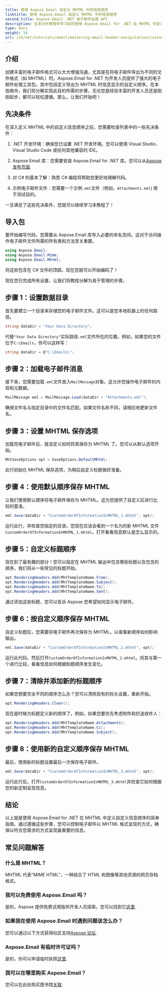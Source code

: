 ```yaml
---
title: 使用 Aspose.Email 自定义 MHTML 中的信息顺序
linktitle: 使用 Aspose.Email 自定义 MHTML 中的信息顺序
second_title: Aspose.Email .NET 电子邮件处理 API
description: 在本分步教程中学习如何使用 Aspose.Email for .NET 在 MHTML 中定义自定义信息顺序。
type: docs
weight: 14
url: /zh/net/tutorials/email/mastering-email-header-manipulation/custom-order-of-information-in-mhtml/
---
```

## 介绍

创建丰富的电子邮件格式可以大大增强沟通，尤其是在将电子邮件导出为不同的文件格式（如 MHTML）时。Aspose.Email for .NET 为开发人员提供了强大的电子邮件处理工具包，其中包括定义导出为 MHTML 时信息显示的自定义顺序。在本指南中，我们将分解实现此目的所需的步骤，无论您是经验丰富的开发人员还是刚刚起步，都可以轻松遵循。那么，让我们开始吧！

## 先决条件

在深入定义 MHTML 中的自定义信息顺序之前，您需要检查列表中的一些先决条件：

1. .NET 开发环境：确保您已设置 .NET 开发环境。您可以使用 Visual Studio、Visual Studio Code 或任何其他兼容的 IDE。

2.  Aspose.Email 库：您需要安装 Aspose.Email for .NET 库。您可以从[Aspose 发布页面](https://releases.aspose.com/email/net/).

3. 对 C# 的基本了解：熟悉 C# 编程将帮助您更好地理解代码。

4. 示例电子邮件文件：您需要一个示例`.eml`文件（例如，`Attachments.eml`) 用于测试目的。

一旦满足了这些先决条件，您就可以继续学习本教程了！

## 导入包

要开始编写代码，您需要从 Aspose.Email 库导入必要的命名空间。这对于访问操作电子邮件文件所需的所有类和方法至关重要。

```csharp
using Aspose.Email;
using Aspose.Email.Mime;
using Aspose.Email.Mhtml;
```

将这些包含在 C# 文件的顶部。现在您就可以开始编码了！

现在您已完成所有设置，让我们将教程分解为易于管理的步骤。

## 步骤 1：设置数据目录

首先要建立一个目录来存储您的电子邮件文件。这可以是您本地机器上的任何路径。

```csharp
string dataDir = "Your Data Directory";
```

代替`"Your Data Directory"`实际路径`.eml`文件所在的位置。例如，如果您的文件位于`C:\Emails`，你可以这样写：

```csharp
string dataDir = @"C:\Emails\";
```

## 步骤 2：加载电子邮件消息

接下来，您需要加载`.eml`文件放入`MailMessage`对象。这允许您操作电子邮件的内容和元数据。

```csharp
MailMessage eml = MailMessage.Load(dataDir + "Attachments.eml");
```

确保文件名与指定目录中的文件名匹配。如果文件名称不同，请相应地更新文件名。

## 步骤 3：设置 MHTML 保存选项

加载完电子邮件后，就该定义如何将其保存为 MHTML 了。您可以从默认选项开始。

```csharp
MhtSaveOptions opt = SaveOptions.DefaultMhtml;
```

此行初始化 MHTML 保存选项，为稍后自定义标题做好准备。

## 步骤 4：使用默认顺序保存 MHTML

让我们使用默认顺序将电子邮件保存为 MHTML。这为您提供了自定义后进行比较的基准。

```csharp
eml.Save(dataDir + "CustomOrderOfInformationInMHTML_1.mhtml", opt);
```

运行此行，并检查您指定的目录。您现在应该会看到一个名为的新 MHTML 文件`CustomOrderOfInformationInMHTML_1.mhtml`。打开看看信息默认是怎么显示的。

## 步骤 5：自定义标题顺序

现在到了最有趣的部分！您可以指定在 MHTML 输出中包含哪些标题以及包含的顺序。我们将从一些常见的标题开始。

```csharp
opt.RenderingHeaders.Add(MhtTemplateName.From);
opt.RenderingHeaders.Add(MhtTemplateName.Subject);
opt.RenderingHeaders.Add(MhtTemplateName.To);
opt.RenderingHeaders.Add(MhtTemplateName.Sent);
```

通过添加这些标题，您可以告诉 Aspose 您希望如何显示电子邮件。

## 步骤 6：按自定义顺序保存 MHTML

自定义标题后，您需要将电子邮件再次保存为 MHTML，以查看新顺序如何影响输出。

```csharp
eml.Save(dataDir + "CustomOrderOfInformationInMHTML_2.mhtml", opt);
```

运行此代码，然后打开`CustomOrderOfInformationInMHTML_2.mhtml`。将其与第一个进行比较，看看信息如何根据标题顺序发生变化。

## 步骤 7：清除并添加新的标题顺序

如果您想要完全不同的顺序怎么办？您可以清除现有的标头设置，重新开始。

```csharp
opt.RenderingHeaders.Clear();
```

现在是时候为标题定义新的顺序了。例如，如果您要优先考虑附件和抄送收件人：

```csharp
opt.RenderingHeaders.Add(MhtTemplateName.Attachments);
opt.RenderingHeaders.Add(MhtTemplateName.Cc);
opt.RenderingHeaders.Add(MhtTemplateName.Subject);
```

## 步骤 8：使用新的自定义顺序保存 MHTML

最后，使用新的标题设置最后一次保存电子邮件。

```csharp
eml.Save(dataDir + "CustomOrderOfInformationInMHTML_3.mhtml", opt);
```

运行此行后，打开`CustomOrderOfInformationInMHTML_3.mhtml`并检查它如何根据您的新定制呈现信息。

## 结论

以上就是使用 Aspose.Email for .NET 在 MHTML 中定义自定义信息顺序的简单指南。通过遵循这些步骤，您可以控制电子邮件以 MHTML 格式呈现的方式，确保以符合您需求的方式呈现最重要的信息。 

## 常见问题解答

### 什么是 MHTML？
MHTML 代表“MIME HTML”，一种结合了 HTML 和图像等其他资源的网页存档格式。

### 我可以免费使用 Aspose.Email 吗？
是的，Aspose 提供免费试用版供开发人员探索。您可以找到它[这里](https://releases.aspose.com/).

### 如果我在使用 Aspose.Email 时遇到问题该怎么办？
您可以通过以下方式获得社区支持[Aspose 论坛](https://forum.aspose.com/c/email/12/).

### Aspose.Email 有临时许可证吗？
是的，你可以申请临时执照[这里](https://purchase.aspose.com/temporary-license/).

### 我可以在哪里购买 Aspose.Email？
您可以在此处购买图书馆[关联](https://purchase.aspose.com/buy).
